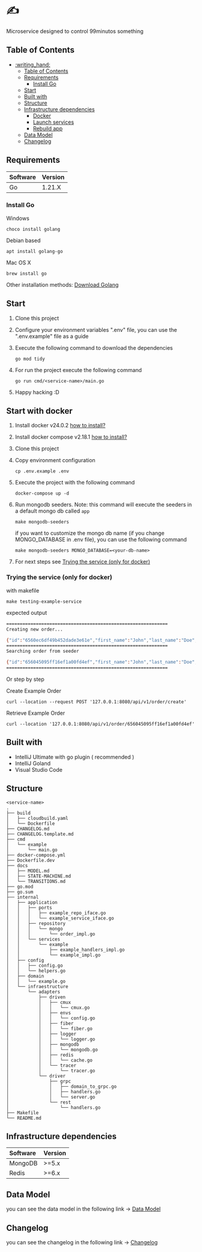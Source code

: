 # :writing_hand: <service-name>

Microservice designed to control 99minutos something

## Table of Contents

- [:writing\_hand: ](#writing_hand-)
    - [Table of Contents](#table-of-contents)
    - [Requirements](#requirements)
        - [Install Go](#install-go)
    - [Start](#start)
    - [Built with](#built-with)
    - [Structure](#structure)
    - [Infrastructure dependencies](#infrastructure-dependencies)
        - [Docker](#docker)
        - [Launch services](#launch-services)
        - [Rebuild app](#rebuild-app)
    - [Data Model](#data-model)
    - [Changelog](#changelog)

## Requirements

| Software | Version |
|:---------|:--------|
| Go       | 1.21.X  |

### Install Go

Windows

```shell
choco install golang
```

Debian based

```shell
apt install golang-go 
```

Mac OS X

```shell
brew install go
```

Other installation methods: [Download Golang](https://go.dev/dl/)

## Start

1. Clone this project
2. Configure your environment variables ".env" file, you can use the ".env.example" file as a guide
3. Execute the following command to download the dependencies

    ```shell
    go mod tidy
    ```

4. For run the project execute the following command

    ```shell
    go run cmd/<service-name>/main.go
    ```

5. Happy hacking :D

## Start with docker

1. Install docker v24.0.2 [how to install?](https://docs.docker.com/engine/install/)
2. Install docker compose v2.18.1 [how to install?](https://docs.docker.com/compose/install/)
3. Clone this project
4. Copy environment configuration 
    ```shell
    cp .env.example .env
    ```
5. Execute the project with the following command

    ```shell
    docker-compose up -d
    ```
6. Run mongodb seeders. Note: this command will execute the seeders in a default mongo db called `app`
    ```shell
    make mongodb-seeders
    ```
   if you want to customize the mongo db name (if you change MONGO_DATABASE in .env file), you can use the following command
    ```shell
    make mongodb-seeders MONGO_DATABASE=<your-db-name>
    ```
7. For next steps see [Trying the service (only for docker)](#trying-the-service-only-for-docker)
 

### Trying the service (only for docker)

with makefile

```shell
make testing-example-service
```
expected output
```bash
============================================================
Creating new order... 

{"id":"6560ec6df49b452dade3e61e","first_name":"John","last_name":"Doe","sub_example":{"sub_example_id":123,"sub_example_name":"subExampleName"}}
============================================================
Searching order from seeder 

{"id":"656045095ff16ef1a00fd4ef","first_name":"John","last_name":"Doe","sub_example":{"sub_example_id":123,"sub_example_name":"subExampleName"}}
============================================================
```

Or step by step

Create Example Order

```shell
curl --location --request POST '127.0.0.1:8080/api/v1/order/create'
```

Retrieve Example Order

```shell
curl --location '127.0.0.1:8080/api/v1/order/656045095ff16ef1a00fd4ef'
```

## Built with

- IntelliJ Ultimate with go plugin ( recommended )
- IntelliJ Goland
- Visual Studio Code

## Structure

```shell
<service-name>
.
├── build
│   ├── cloudbuild.yaml
│   └── Dockerfile
├── CHANGELOG.md
├── CHANGELOG.template.md
├── cmd
│   └── example
│       └── main.go
├── docker-compose.yml
├── Dockerfile.dev
├── docs
│   ├── MODEL.md
│   ├── STATE-MACHINE.md
│   └── TRANSITIONS.md
├── go.mod
├── go.sum
├── internal
│   ├── application
│   │   ├── ports
│   │   │   ├── example_repo_iface.go
│   │   │   └── example_service_iface.go
│   │   ├── repository
│   │   │   └── mongo
│   │   │       └── order_impl.go
│   │   └── services
│   │       └── example
│   │           ├── example_handlers_impl.go
│   │           └── example_impl.go
│   ├── config
│   │   ├── config.go
│   │   └── helpers.go
│   ├── domain
│   │   └── example.go
│   └── infraestructure
│       └── adapters
│           ├── driven
│           │   ├── cmux
│           │   │   └── cmux.go
│           │   ├── envs
│           │   │   └── config.go
│           │   ├── fiber
│           │   │   └── fiber.go
│           │   ├── logger
│           │   │   └── logger.go
│           │   ├── mongodb
│           │   │   └── mongodb.go
│           │   ├── redis
│           │   │   └── cache.go
│           │   └── tracer
│           │       └── tracer.go
│           └── driver
│               ├── grpc
│               │   ├── domain_to_grpc.go
│               │   ├── handlers.go
│               │   └── server.go
│               └── rest
│                   └── handlers.go
├── Makefile
└── README.md
```

## Infrastructure dependencies

| Software | Version |
|:---------|:--------|
| MongoDB  | >=5.x   |
| Redis    | >=6.x   |

## Data Model

you can see the data model in the following link -> [Data Model](docs/MODEL.md)

## Changelog

you can see the changelog in the following link -> [Changelog](CHANGELOG.md)

